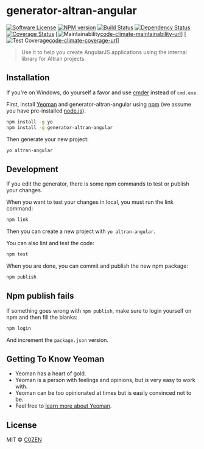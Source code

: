 # generator-altran-angular 
[![Software License][license-image]](LICENSE) [![NPM version][npm-image]][npm-url] [![Build Status][travis-image]][travis-url] [![Dependency Status][daviddm-image]][daviddm-url] [![Coverage Status][coveralls-image]][coveralls-url] [![Maintainability][code-climate-maintainability-image][code-climate-maintainability-url]] [![Test Coverage][code-climate-coverage-image][code-climate-coverage-url]]
> Use it to help you create AngularJS applications using the internal library for Altran projects.

## Installation

If you're on Windows, do yourself a favor and use [cmder](http://cmder.net/) instead of `cmd.exe`.

First, install [Yeoman](http://yeoman.io) and generator-altran-angular using [npm](https://www.npmjs.com/) (we assume you have pre-installed [node.js](https://nodejs.org/)).

```bash
npm install -g yo
npm install -g generator-altran-angular
```

Then generate your new project:

```bash
yo altran-angular
```

## Development

If you edit the generator, there is some npm commands to test or publish your changes.

When you want to test your changes in local, you must run the link command:

```bash
npm link
```

Then you can create a new project with `yo altran-angular`.

You can also lint and test the code:

```bash
npm test
```

When you are done, you can commit and publish the new npm package:

```bash
npm publish
```

## Npm publish fails

If something goes wrong with `npm publish`, make sure to login yourself on npm and then fill the blanks:

```bash
npm login
```

And increment the `package.json` version.

## Getting To Know Yeoman

 * Yeoman has a heart of gold.
 * Yeoman is a person with feelings and opinions, but is very easy to work with.
 * Yeoman can be too opinionated at times but is easily convinced not to be.
 * Feel free to [learn more about Yeoman](http://yeoman.io/).

## License

MIT © [C0ZEN](www.geoffreytestelin.com)

[license-image]: https://img.shields.io/badge/license-MIT-brightgreen.svg?style=flat
[npm-image]: https://badge.fury.io/js/generator-altran-angular.svg
[npm-url]: https://npmjs.org/package/generator-altran-angular
[travis-image]: https://travis-ci.org/C0ZEN/generator-altran-angular.svg?branch=master
[travis-url]: https://travis-ci.org/C0ZEN/generator-altran-angular
[daviddm-image]: https://david-dm.org/C0ZEN/generator-altran-angular.svg?theme=shields.io
[daviddm-url]: https://david-dm.org/C0ZEN/generator-altran-angular
[coveralls-image]: https://coveralls.io/repos/github/C0ZEN/generator-altran-angular/badge.svg?branch=master
[coveralls-url]: https://coveralls.io/github/C0ZEN/generator-altran-angular?branch=master
[code-climate-maintainability-image]: https://api.codeclimate.com/v1/badges/2820041b8e9d628be0a5/maintainability
[code-climate-maintainability-url]: https://codeclimate.com/github/C0ZEN/generator-altran-angular/maintainability
[code-climate-coverage-image]: https://api.codeclimate.com/v1/badges/2820041b8e9d628be0a5/test_coverage
[code-climate-coverage-url]: https://codeclimate.com/github/C0ZEN/generator-altran-angular/test_coverage